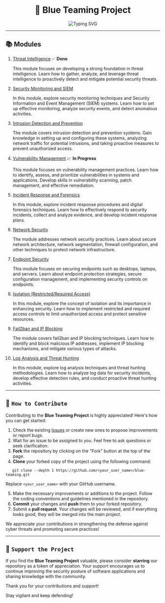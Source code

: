 <div align="center">

# 🔵 Blue Teaming Project

![Typing SVG](https://readme-typing-svg.demolab.com?font=Fira+Code&weight=700&size=23&pause=1000&color=1C7F13&center=true&width=435&lines=Blue+Teaming+Project)


</div>

---

## 📚 Modules

1. [Threat Intelligence](https://github.com/blue-teaming-project/m1) ✅ **Done**

   This module focuses on developing a strong foundation in threat intelligence. Learn how to gather, analyze, and leverage threat intelligence to proactively detect and mitigate potential security threats.

2. [Security Monitoring and SIEM](https://github.com/blue-teaming-project/m2)

   In this module, explore security monitoring techniques and Security Information and Event Management (SIEM) systems. Learn how to set up effective monitoring, analyze security events, and detect anomalous activities.

3. [Intrusion Detection and Prevention](https://github.com/blue-teaming-project/m3)

   The module covers intrusion detection and prevention systems. Gain knowledge in setting up and configuring these systems, analyzing network traffic for potential intrusions, and taking proactive measures to prevent unauthorized access.

4. [Vulnerability Management](https://github.com/blue-teaming-project/m4) 📈 **In Progress**

   This module focuses on vulnerability management practices. Learn how to identify, assess, and prioritize vulnerabilities in systems and applications. Develop skills in vulnerability scanning, patch management, and effective remediation.

5. [Incident Response and Forensics](https://github.com/blue-teaming-project/m5)

   In this module, explore incident response procedures and digital forensics techniques. Learn how to effectively respond to security incidents, collect and analyze evidence, and develop incident response plans.

6. [Network Security](https://github.com/blue-teaming-project/m6)

   The module addresses network security practices. Learn about secure network architecture, network segmentation, firewall configuration, and other techniques to protect network infrastructure.

7. [Endpoint Security](https://github.com/blue-teaming-project/m7)

   This module focuses on securing endpoints such as desktops, laptops, and servers. Learn about endpoint protection strategies, secure configuration management, and implementing security controls on endpoints.

8. [Isolation (Restricted/Required Access)](https://github.com/blue-teaming-project/m8)

   In this module, explore the concept of isolation and its importance in enhancing security. Learn how to implement restricted and required access controls to limit unauthorized access and protect sensitive resources.

9. [Fail2ban and IP Blocking](https://github.com/blue-teaming-project/m9)

   The module covers fail2ban and IP blocking techniques. Learn how to identify and block malicious IP addresses, implement IP blocking mechanisms, and mitigate various types of attacks.

10. [Log Analysis and Threat Hunting](https://github.com/blue-teaming-project/m10)

    In this module, explore log analysis techniques and threat hunting methodologies. Learn how to analyze log data for security incidents, develop effective detection rules, and conduct proactive threat hunting activities.

---

## 💪 `How to Contribute`

Contributing to the **Blue Teaming Project** is highly appreciated! Here's how you can get started:

1. Check the existing [Issues](https://github.com/blue-teaming-project/issues) or create new ones to propose improvements or report bugs.
2. Wait for an issue to be assigned to you. Feel free to ask questions or seek clarification.
3. **Fork** the repository by clicking on the "Fork" button at the top of the page.
4. **Clone** your forked copy of the project using the following command:

```
   git clone --depth 1 https://github.com/<your_user_name>/blue-teaming.git
```

Replace `<your_user_name>` with your GitHub username.

5. Make the necessary improvements or additions to the project. Follow the coding conventions and guidelines mentioned in the repository.
6. **Commit** your changes and **push** them to your forked repository.
7. Submit a **pull request**. Your changes will be reviewed, and if everything looks good, they will be merged into the main project.

We appreciate your contributions in strengthening the defense against cyber threats and promoting secure practices!

---

## 🌟 `Support the Project`

If you find the **Blue Teaming Project** valuable, please consider **starring** our repository as a token of appreciation. Your support encourages us to continue improving the security posture of software applications and sharing knowledge with the community.

Thank you for your contributions and support!

Stay vigilant and keep defending!
